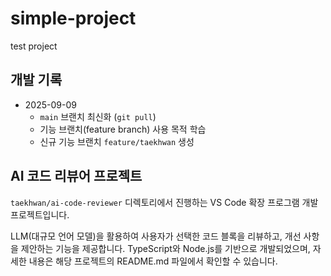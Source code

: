 # simple-project
test project

## 개발 기록
- 2025-09-09
  - `main` 브랜치 최신화 (`git pull`)
  - 기능 브랜치(feature branch) 사용 목적 학습
  - 신규 기능 브랜치 `feature/taekhwan` 생성

## AI 코드 리뷰어 프로젝트

`taekhwan/ai-code-reviewer` 디렉토리에서 진행하는 VS Code 확장 프로그램 개발 프로젝트입니다.

LLM(대규모 언어 모델)을 활용하여 사용자가 선택한 코드 블록을 리뷰하고, 개선 사항을 제안하는 기능을 제공합니다. TypeScript와 Node.js를 기반으로 개발되었으며, 자세한 내용은 해당 프로젝트의 README.md 파일에서 확인할 수 있습니다.